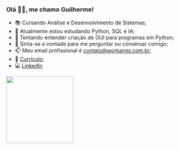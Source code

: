 ### Olá 👋🏻, me chamo Guilherme!

- 📚 Cursando Análise e Desenvolvimento de Sistemas;
- 🌱 Atualmente estou estudando Python, SQL e IA;
- 🤔 Tentando entender criação de GUI para programas em Python;
- 💬 Sinta-se a vontade para me perguntar ou conversar comigo;
- 📫 Meu email profissional é contato@workaires.com.br;
- 📘 [Currículo](https://drive.google.com/file/d/1vhwR5c4XXCgPt4HQCtQHlfBWr3Uvm-wh/view?usp=sharing);
- 💻 [LinkedIn](https://www.linkedin.com/in/workaires)

<div>
  <a href="https://github.com/workaires">
  <img height="180em" src="https://github-readme-stats.vercel.app/api?username=workaires&count_private=true&show_icons=true&theme=dark&hide=prs,contribs"/>
<!--  <img height="180em" src="https://github-readme-stats.vercel.app/api/top-langs/?username=workaires&layout=compact&theme=dark"/>
</div> -->
